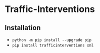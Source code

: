 # Traffic-Interventions

## Installation
- `python -m pip install --upgrade pip`
- `pip install trafficinterventions xml`
